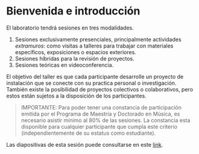 # Bienvenida e introducción

El laboratorio tendrá sesiones en tres modalidades.

1. Sesiones exclusivamente presenciales, principalmente actividades _extramuros_:
como visitas a talleres para trabajar con materiales específicos, exposiciones o espacios exteriores.
2. Sesiones híbridas para la revisión de proyectos.
3. Sesiones teóricas en videoconferencia.

El objetivo del taller es que cada participante desarrolle un proyecto de instalación que se
conecte con su practica personal o investigación. También existe la posibilidad de proyectos colectivos o colaborativos, pero estos están sujetos a la disposición de los participantes.

> IMPORTANTE: Para poder tener una constancia de participación emitida por el Programa de Maestría y Doctorado en Música, es necesario asistir mínimo al 80% de las sesiones. La constancia esta disponible para cualquier participante que cumpla este criterio (independientemente de su estatus como estudiante).

Las diapositivas de esta sesión puede consultarse en este [link](https://docs.google.com/presentation/d/1OcjkzTE2AFGbuj3mutC5Svu7BSe7F6V84dVeHWn7QBA/edit#slide=id.p).
